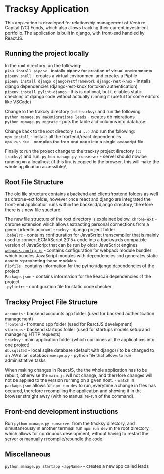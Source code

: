 # Tracksy Application

This application is developed for relationship management of Venture Capital (VC) Funds, which also allows tracking their current investment portfolio. The application is built in django, with front-end handled by ReactJS.

## Running the project locally

In the root directory run the following:\
`pip3 install pipenv` - installs pipenv for creation of virtual environments \
`pipenv shell` - creates a virtual environment and creates a Pipfile \
`pipenv install django djangorestframework django-rest-knox` - installs django dependencies (django-rest-knox for token authentication) \
`pipenv install pylint-django` - this is optional, but it enables static checking of django code without actiually running it (useful for some editors like VSCode)

Change to the trakcsy directory `(cd tracksy)` and run the following:\
`python manage.py makemigrations leads` - creates db migrations \
`python manage.py migrate` - puts the table and columns into database:

Change back to the root directory `(cd ..)` and run the following:\
`npm install` - installs all the frontend/react dependencies\
`npm run dev` - compiles the fron-end code into a single javascript file

Finally to run the project change to the tracksy project directory `(cd tracksy)` and run:
`python manage.py runserver` - server should now be running on a localhost (if this link is copied to the browser, this will make the whole application accessible)\

## Root File Structure

The old file structure contains a backend and client/frontend folders as well as chrome-ext folder, however once react and django are integrated the front-end application runs within the backend/django directory, therefore there is a new file structure.

The new file structure of the root directory is explained below.
`chrome-ext` - chrome extension which allows extracting personal connections from a given LinkedIn account
`tracksy` - django project folder\
[`.babelrc`](https://babeljs.io/) - contains configuration for JavaScript transcompiler that is mainly used to convert ECMAScript 2015+ code into a backwards compatible version of JavaScript that can be run by older JavaScript engines \
[`webpack.config.js`](https://webpack.js.org/) - contains configuration for webpack module bundler which bundles JavaScript modules with dependencies and generates static assets representing those modules\
`Pipfile` - contains information for the python/django dependencies of the project \
`Package.json` - contains information for the ReacJS dependencies of the project\
`.pylintrc` - configuration file for static code checker

## Tracksy Project File Structure

`accounts` - backend accounts app folder (used for backend authentication management)\
`frontend` - frontend app folder (used for ReactJS development) \
`startups` - backend startups folder (used for startups models setup and manageing HTTP requests)\
`tracksy` - main application folder (which combines all the applications into one project)\
`db.sqlite3` - local sqlite database (default with django) / to be changed to an AWS ran database
`manage.py` - python file that allows to run administrative tasks

When making changes in ReactJS, the the whole application has to be rebuilt,
otherwise the `main.js` will not change, and therefore changes will not be applied to the version running on a given host. `--watch` in `package.json` allows for `npm run dev` to run, everytime a change in files has occured, therefore recompiling the application and showing it in the browser straight away (with no manual re-run of the command).

## Front-end development instructions

Run `python manage.py runserver` from the tracksy directory, and simultaneously in another terminal run `npm run dev` in the root directory, which allows for continuous development, without having to restart the server or manually recompile/rebundle the code.

## Miscellaneous

`python manage.py startapp <appName>` - creates a new app called leads
